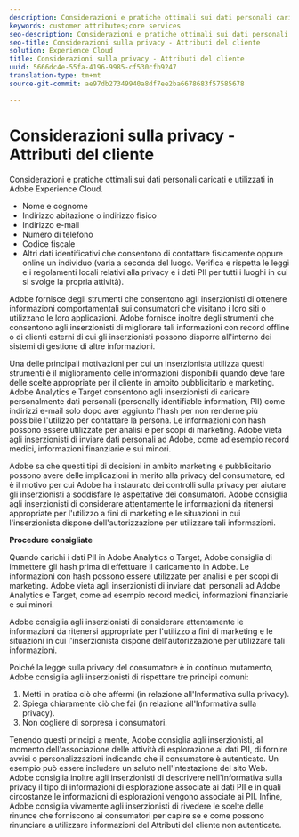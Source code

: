 ```yaml
---
description: Considerazioni e pratiche ottimali sui dati personali caricati e utilizzati in Adobe Experience Cloud.
keywords: customer attributes;core services
seo-description: Considerazioni e pratiche ottimali sui dati personali caricati e utilizzati in Adobe Experience Cloud.
seo-title: Considerazioni sulla privacy - Attributi del cliente
solution: Experience Cloud
title: Considerazioni sulla privacy - Attributi del cliente
uuid: 5666dc4e-55fa-4196-9985-cf530cfb9247
translation-type: tm+mt
source-git-commit: ae97db27349940a8df7ee2ba6678683f57585678

---
```



# Considerazioni sulla privacy - Attributi del cliente

Considerazioni e pratiche ottimali sui dati personali caricati e utilizzati in Adobe Experience Cloud.


<!-- <p>https://wiki.corp.adobe.com/display/omtrplatform/Visitor+Enrichment+and+privacy#VisitorEnrichmentandprivacy-INFORMATIONASSOCIATIONOPTIONS </p> -->


* Nome e cognome
* Indirizzo abitazione o indirizzo fisico
* Indirizzo e-mail
* Numero di telefono
* Codice fiscale
* Altri dati identificativi che consentono di contattare fisicamente oppure online un individuo (varia a seconda del luogo. Verifica e rispetta le leggi e i regolamenti locali relativi alla privacy e i dati PII per tutti i luoghi in cui si svolge la propria attività).


Adobe fornisce degli strumenti che consentono agli inserzionisti di ottenere informazioni comportamentali sui consumatori che visitano i loro siti o utilizzano le loro applicazioni. Adobe fornisce inoltre degli strumenti che consentono agli inserzionisti di migliorare tali informazioni con record offline o di clienti esterni di cui gli inserzionisti possono disporre all'interno dei sistemi di gestione di altre informazioni.

Una delle principali motivazioni per cui un inserzionista utilizza questi strumenti è il miglioramento delle informazioni disponibili quando deve fare delle scelte appropriate per il cliente in ambito pubblicitario e marketing. Adobe Analytics e Target consentono agli inserzionisti di caricare personalmente dati personali (personally identifiable information, PII) come indirizzi e-mail solo dopo aver aggiunto l'hash per non renderne più possibile l'utilizzo per contattare la persona. Le informazioni con hash possono essere utilizzate per analisi e per scopi di marketing. Adobe vieta agli inserzionisti di inviare dati personali ad Adobe, come ad esempio record medici, informazioni finanziarie e sui minori.

Adobe sa che questi tipi di decisioni in ambito marketing e pubblicitario possono avere delle implicazioni in merito alla privacy del consumatore, ed è il motivo per cui Adobe ha instaurato dei controlli sulla privacy per aiutare gli inserzionisti a soddisfare le aspettative dei consumatori. Adobe consiglia agli inserzionisti di considerare attentamente le informazioni da ritenersi appropriate per l'utilizzo a fini di marketing e le situazioni in cui l'inserzionista dispone dell'autorizzazione per utilizzare tali informazioni.

**Procedure consigliate**

Quando carichi i dati PII in Adobe Analytics o Target, Adobe consiglia di immettere gli hash prima di effettuare il caricamento in Adobe. Le informazioni con hash possono essere utilizzate per analisi e per scopi di marketing. Adobe vieta agli inserzionisti di inviare dati personali ad Adobe Analytics e Target, come ad esempio record medici, informazioni finanziarie e sui minori.

Adobe consiglia agli inserzionisti di considerare attentamente le informazioni da ritenersi appropriate per l'utilizzo a fini di marketing e le situazioni in cui l'inserzionista dispone dell'autorizzazione per utilizzare tali informazioni.

Poiché la legge sulla privacy del consumatore è in continuo mutamento, Adobe consiglia agli inserzionisti di rispettare tre principi comuni:

1. Metti in pratica ciò che affermi (in relazione all'Informativa sulla privacy).
1. Spiega chiaramente ciò che fai (in relazione all'Informativa sulla privacy).
1. Non cogliere di sorpresa i consumatori.

Tenendo questi principi a mente, Adobe consiglia agli inserzionisti, al momento dell'associazione delle attività di esplorazione ai dati PII, di fornire avvisi o personalizzazioni indicando che il consumatore è autenticato. Un esempio può essere includere un saluto nell'intestazione del sito Web. Adobe consiglia inoltre agli inserzionisti di descrivere nell'informativa sulla privacy il tipo di informazioni di esplorazione associate ai dati PII e in quali circostanze le informazioni di esplorazioni vengono associate ai PII. Infine, Adobe consiglia vivamente agli inserzionisti di rivedere le scelte delle rinunce che forniscono ai consumatori per capire se e come possono rinunciare a utilizzare informazioni del Attributi del cliente non autenticate.

<!-- <p> <b>Vinay Geol</b> should help craft privacy regarding how all MAC uses privacy/cookies. Privacy implications around each part of the workflow. Moving from CRM to MAC. Can it include PII? What is PII? What isn't PII? </p> 
<p>CRM data is Known Data or Info. Going to combine with activity that occurs when visitor was not authenticated. PII wiki: </p> 
<p>https://wiki.corp.adobe.com/display/omtrplatform/Visitor+Enrichment+and+privacy#VisitorEnrichmentandprivacy-INFORMATIONASSOCIATIONOPTIONS </p> 
<p>Refactoring of implementation docs as it relates to privacy and cookies. </p> 
<p>Add content to t-publish-audience-segment, as follows: </p> 
<p> Audiences are not filtered based on the authentication state of a visitor. If a visitor can browse your site in un-authenticated and authenticated states, actions that occur when a visitor is un-authenticated can still cause a visitor to be included in an audience. Please review <link> to understand the full privacy implications of audience sharing. </p> 
<p>That "link" goes to a topic dedicated to PII, with this text: </p> 
<p> - Adobe Analytics allows its advertisers to upload personally identifiable information (PII) such as email addresses. When uploading PII to Adobe Analytics, Adobe recommends that the customer should hash PII prior to uploading it to Adobe. Hashed information can still be used for analysis and for marketing purposes. As a reminder, Adobe prohibits advertisers from sending sensitive personal information to Adobe Analytics, such as medical records, financial account information, and information about minors. </p> 
<p> - Adobe recommends its advertisers carefully consider which information is appropriate to use for marketing purposes and in which circumstances the advertiser has permission to use such information. </p> 
<p> - As consumer privacy law remains in flux, Adobe recommends that advertisers respect three common tenets: 1) Do what you say (in your privacy policy); 2) Say what you do (in your privacy policy); and 3) Don't surprise your consumers. </p> 
<p> - With these expectations in mind, Adobe recommends that when an advertiser associates browsing activities to PII, the advertiser provide notices/personalization indicating that the consumer is authenticated. An example of this is including a 'Hello, Jane' greeting within the header of the website. Adobe also recommends that advertisers describe in its privacy policy what type of browsing information it associates with PII and under what circumstances browsing information is associated with PII. Lastly, Adobe strongly recommends advertisers review the opt out choices they provide their consumers to understand whether and how they can use unauthenticated profile information post opt out. </p> 
<p>Possibly revamp the cookies to include privacy, with best practices: https://docs.adobe.com/content/help/en/core-services/interface/ec-cookies/cookies-privacy.html </p> -->
